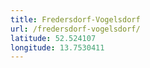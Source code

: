 ```yaml
---
title: Fredersdorf-Vogelsdorf
url: /fredersdorf-vogelsdorf/
latitude: 52.524107
longitude: 13.7530411
---
```

